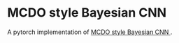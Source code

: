 # MCDO style Bayesian CNN

A pytorch implementation of [MCDO style Bayesian CNN ](https://arxiv.org/abs/1506.02158).
